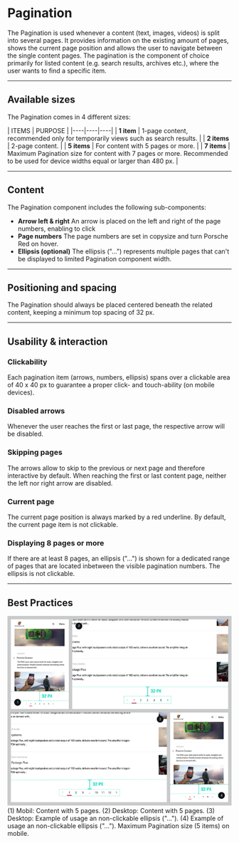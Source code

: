 # Pagination

The Pagination is used whenever a content (text, images, videos) is split into several pages. It provides information on the existing amount of pages, shows the current page position and allows the user to navigate between the single content pages. The pagination is the component of choice primarily for listed content (e.g. search results, archives etc.), where the user wants to find a specific item.

---

## Available sizes

The Pagination comes in 4 different sizes:

| ITEMS   | PURPOSE |
|----|----|----|
| **1 item** | 1-page content, recommended only for temporarily views such as search results. |
| **2 items** | 2-page content. |
| **5 items** | For content with 5 pages or more. |
| **7 items** | Maximum Pagination size for content with 7 pages or more. Recommended to be used for device widths equal or larger than 480 px. |

---

## Content

The Pagination component includes the following sub-components:

- **Arrow left & right**
An arrow is placed on the left and right of the page numbers, enabling to click
- **Page numbers**
The page numbers are set in copysize and turn Porsche Red on hover.
- **Ellipsis (optional)**
The ellipsis ("...") represents multiple pages that can't be displayed to limited Pagination component width.

---

## Positioning and spacing

The Pagination should always be placed centered beneath the related content, keeping a minimum top spacing of 32 px.

---

## Usability & interaction

### Clickability

Each pagination item (arrows, numbers, ellipsis) spans over a clickable area of 40 x 40 px to guarantee a proper click- and touch-ability (on mobile devices).

### Disabled arrows

Whenever the user reaches the first or last page, the respective arrow will be disabled.

### Skipping pages

The arrows allow to skip to the previous or next page and therefore interactive by default. When reaching the first or last content page, neither the left nor right arrow are disabled.

### Current page

The current page position is always marked by a red underline. By default, the current page item is not clickable.

### Displaying 8 pages or more

If there are at least 8 pages, an ellipsis ("...") is shown for a dedicated range of pages that are located inbetween the visible pagination numbers. The ellipsis is not clickable.

---

## Best Practices
![Example for Spinner](./assets/pagination-position.png)
(1) Mobil: Content with 5 pages. (2) Desktop: Content with 5 pages. (3) Desktop: Example of usage an non-clickable ellipsis ("..."). (4) Example of usage an non-clickable ellipsis ("..."). Maximum Pagination size (5 items) on mobile.